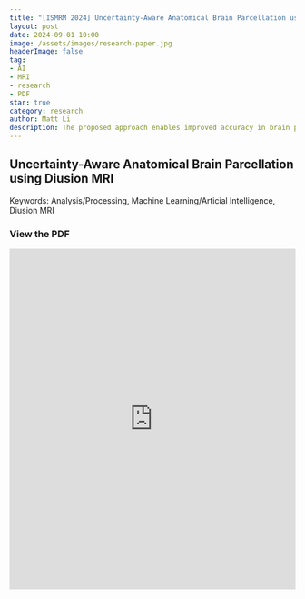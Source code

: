 ```yaml
---
title: "[ISMRM 2024] Uncertainty-Aware Anatomical Brain Parcellation using Di usion MRI"
layout: post
date: 2024-09-01 10:00
image: /assets/images/research-paper.jpg
headerImage: false
tag:
- AI
- MRI
- research
- PDF
star: true
category: research
author: Matt Li
description: The proposed approach enables improved accuracy in brain parcellation from diffusion MRI, facilitating the understanding of the human brain in health and disease. It may also serve as an effective tool for brain abnormality detection, fostering inquiries into uncertainty-quantified diagnostics.
---
```


## Uncertainty-Aware Anatomical Brain Parcellation using Di usion MRI

Keywords: Analysis/Processing, Machine Learning/Arti cial Intelligence, Di usion MRI

### View the PDF

<embed src="https://www.example.com/path-to-your-pdf/research-paper.pdf" width="100%" height="600px" />




